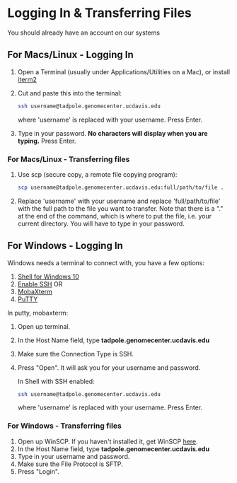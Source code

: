 # Logging In & Transferring Files

You should already have an account on our systems

## For Macs/Linux - Logging In

1. Open a Terminal (usually under Applications/Utilities on a Mac), or install [iterm2](https://www.iterm2.com/)
2. Cut and paste this into the terminal:

    ``` bash
    ssh username@tadpole.genomecenter.ucdavis.edu
    ```

    where 'username' is replaced with your username. Press Enter.

3. Type in your password. **No characters will display when you are typing.** Press Enter.

### For Macs/Linux - Transferring files

1. Use scp (secure copy, a remote file copying program):

    ``` bash
    scp username@tadpole.genomecenter.ucdavis.edu:full/path/to/file .
    ```

2. Replace 'username' with your username and replace 'full/path/to/file' with the full path to the file you want to transfer. Note that there is a "." at the end of the command, which is where to put the file, i.e. your current directory. You will have to type in your password.

## For Windows - Logging In

Windows needs a terminal to connect with, you have a few options:

1. [Shell for Windows 10](https://www.howtogeek.com/249966/how-to-install-and-use-the-linux-bash-shell-on-windows-10/)
2. [Enable SSH](https://ittutorials.net/microsoft/windows-10/enable-ssh-windows-10-command-prompt/)
OR
3. [MobaXterm](https://mobaxterm.mobatek.net/)
4. [PuTTY](http://www.putty.org/)

In putty, mobaxterm:
1. Open up terminal.
2. In the Host Name field, type **tadpole.genomecenter.ucdavis.edu**
3. Make sure the Connection Type is SSH.
4. Press "Open". It will ask you for your username and password.

    In Shell with SSH enabled:

    ``` bash
    ssh username@tadpole.genomecenter.ucdavis.edu
    ```

    where 'username' is replaced with your username. Press Enter.

### For Windows - Transferring files

1. Open up WinSCP. If you haven't installed it, get WinSCP [here](https://winscp.net/eng/download.php).
2. In the Host Name field, type **tadpole.genomecenter.ucdavis.edu**
3. Type in your username and password.
4. Make sure the File Protocol is SFTP.
5. Press "Login".
